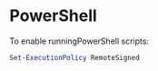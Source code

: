 # PowerShell

To enable runningPowerShell scripts:


```powershell
Set-ExecutionPolicy RemoteSigned
```
